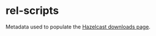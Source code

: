 # rel-scripts

Metadata used to populate the [Hazelcast downloads page](https://hazelcast.com/get-started/download).
